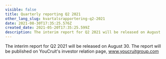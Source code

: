 ```yaml
---
visible: false
title: Quarterly reporting Q2 2021
other_lang_slug: kvartalsrapportering-q2-2021
date: 2021-08-30T17:35:25.576Z
created_date: 2021-05-20T17:35:25.599Z
description: The interim report for Q2 2021 will be released on August 30
---
```

The interim report for Q2 2021 will be released on August 30. The report will be published on YouCruit's investor relation page, www.youcruitgroup.com